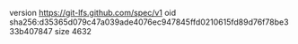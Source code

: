 version https://git-lfs.github.com/spec/v1
oid sha256:d35365d079c47a039ade4076ec947845ffd0210615fd89d76f78be333b407847
size 4632
